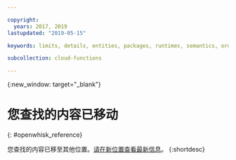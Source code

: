 ```yaml
---

copyright:
  years: 2017, 2019
lastupdated: "2019-05-15"

keywords: limits, details, entities, packages, runtimes, semantics, ordering actions

subcollection: cloud-functions

---
```


{:new_window: target="_blank"}
# 您查找的内容已移动
{: #openwhisk_reference}

您查找的内容已移至其他位置。[请在新位置查看最新信息](/docs/openwhisk?topic=cloud-functions-limits)。
{:shortdesc}
